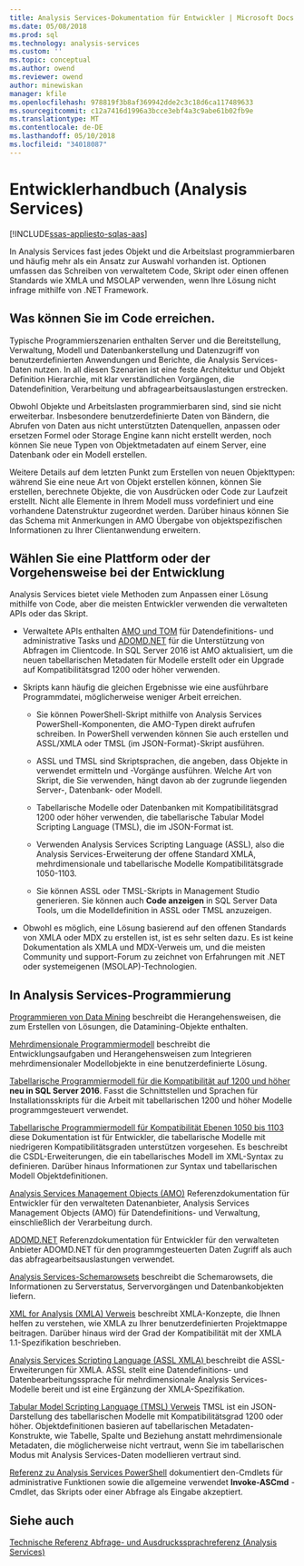 ```yaml
---
title: Analysis Services-Dokumentation für Entwickler | Microsoft Docs
ms.date: 05/08/2018
ms.prod: sql
ms.technology: analysis-services
ms.custom: ''
ms.topic: conceptual
ms.author: owend
ms.reviewer: owend
author: minewiskan
manager: kfile
ms.openlocfilehash: 978819f3b8af369942dde2c3c18d6ca117489633
ms.sourcegitcommit: c12a7416d1996a3bcce3ebf4a3c9abe61b02fb9e
ms.translationtype: MT
ms.contentlocale: de-DE
ms.lasthandoff: 05/10/2018
ms.locfileid: "34018087"
---
```

# <a name="analysis-services-developer-documentation"></a>Entwicklerhandbuch (Analysis Services)
[!INCLUDE[ssas-appliesto-sqlas-aas](../includes/ssas-appliesto-sqlas-aas.md)]

In Analysis Services fast jedes Objekt und die Arbeitslast programmierbaren und häufig mehr als ein Ansatz zur Auswahl vorhanden ist.  Optionen umfassen das Schreiben von verwaltetem Code, Skript oder einen offenen Standards wie XMLA und MSOLAP verwenden, wenn Ihre Lösung nicht infrage mithilfe von .NET Framework.

## <a name="what-you-can-accomplish-in-code"></a>Was können Sie im Code erreichen.
Typische Programmierszenarien enthalten Server und die Bereitstellung, Verwaltung, Modell und Datenbankerstellung und Datenzugriff von benutzerdefinierten Anwendungen und Berichte, die Analysis Services-Daten nutzen. In all diesen Szenarien ist eine feste Architektur und Objekt Definition Hierarchie, mit klar verständlichen Vorgängen, die Datendefinition, Verarbeitung und abfragearbeitsauslastungen erstrecken.

Obwohl Objekte und Arbeitslasten programmierbaren sind, sind sie nicht erweiterbar. Insbesondere benutzerdefinierte Daten von Bändern, die Abrufen von Daten aus nicht unterstützten Datenquellen, anpassen oder ersetzen Formel oder Storage Engine kann nicht erstellt werden, noch können Sie neue Typen von Objektmetadaten auf einem Server, eine Datenbank oder ein Modell erstellen.

Weitere Details auf dem letzten Punkt zum Erstellen von neuen Objekttypen: während Sie eine neue Art von Objekt erstellen können, können Sie erstellen, berechnete Objekte, die von Ausdrücken oder Code zur Laufzeit erstellt. Nicht alle Elemente in Ihrem Modell muss vordefiniert und eine vorhandene Datenstruktur zugeordnet werden. Darüber hinaus können Sie das Schema mit Anmerkungen in AMO Übergabe von objektspezifischen Informationen zu Ihrer Clientanwendung erweitern.

## <a name="choose-a-platform-or-approach-to-development"></a>Wählen Sie eine Plattform oder der Vorgehensweise bei der Entwicklung
Analysis Services bietet viele Methoden zum Anpassen einer Lösung mithilfe von Code, aber die meisten Entwickler verwenden die verwalteten APIs oder das Skript.

- Verwaltete APIs enthalten [AMO und TOM](http://msdn.microsoft.com/library/mt436122.aspx) für Datendefinitions- und administrative Tasks und [ADOMD.NET](http://msdn.microsoft.com/library/mt465769.aspx) für die Unterstützung von Abfragen im Clientcode. In SQL Server 2016 ist AMO aktualisiert, um die neuen tabellarischen Metadaten für Modelle erstellt oder ein Upgrade auf Kompatibilitätsgrad 1200 oder höher verwenden.

- Skripts kann häufig die gleichen Ergebnisse wie eine ausführbare Programmdatei, möglicherweise weniger Arbeit erreichen.

  - Sie können PowerShell-Skript mithilfe von Analysis Services PowerShell-Komponenten, die AMO-Typen direkt aufrufen schreiben. In PowerShell verwenden können Sie auch erstellen und ASSL/XMLA oder TMSL (im JSON-Format)-Skript ausführen.

  - ASSL und TMSL sind Skriptsprachen, die angeben, dass Objekte in verwendet ermitteln und -Vorgänge ausführen. Welche Art von Skript, die Sie verwenden, hängt davon ab der zugrunde liegenden Server-, Datenbank- oder Modell.

  - Tabellarische Modelle oder Datenbanken mit Kompatibilitätsgrad 1200 oder höher verwenden, die tabellarische Tabular Model Scripting Language (TMSL), die im JSON-Format ist.

  - Verwenden Analysis Services Scripting Language (ASSL), also die Analysis Services-Erweiterung der offene Standard XMLA, mehrdimensionale und tabellarische Modelle Kompatibilitätsgrade 1050-1103.

  - Sie können ASSL oder TMSL-Skripts in Management Studio generieren. Sie können auch **Code anzeigen** in SQL Server Data Tools, um die Modelldefinition in ASSL oder TMSL anzuzeigen.

- Obwohl es möglich, eine Lösung basierend auf den offenen Standards von XMLA oder MDX zu erstellen ist, ist es sehr selten dazu. Es ist keine Dokumentation als XMLA und MDX-Verweis um, und die meisten Community und support-Forum zu zeichnet von Erfahrungen mit .NET oder systemeigenen (MSOLAP)-Technologien.

## <a name="programming-in-analysis-services"></a>In Analysis Services-Programmierung
[Programmieren von Data Mining](../analysis-services/data-mining-programming.md) beschreibt die Herangehensweisen, die zum Erstellen von Lösungen, die Datamining-Objekte enthalten.

[Mehrdimensionale Programmiermodell](../analysis-services/multidimensional-models/multidimensional-model-programming.md) beschreibt die Entwicklungsaufgaben und Herangehensweisen zum Integrieren mehrdimensionaler Modellobjekte in eine benutzerdefinierte Lösung.

[Tabellarische Programmiermodell für die Kompatibilität auf 1200 und höher](../analysis-services/tabular-model-programming-compatibility-level-1200/tabular-model-programming-for-compatibility-level-1200.md)
**neu in SQL Server 2016**.  Fasst die Schnittstellen und Sprachen für Installationsskripts für die Arbeit mit tabellarischen 1200 und höher Modelle programmgesteuert verwendet.

[Tabellarische Programmiermodell für Kompatibilität Ebenen 1050 bis 1103](../analysis-services/tabular-model-programming-compatibility-levels-1050-1103/tabular-model-programming-for-compatibility-levels-1050-through-1103.md) diese Dokumentation ist für Entwickler, die tabellarische Modelle mit niedrigeren Kompatibilitätsgraden unterstützen vorgesehen. Es beschreibt die CSDL-Erweiterungen, die ein tabellarisches Modell im XML-Syntax zu definieren. Darüber hinaus Informationen zur Syntax und tabellarischen Modell Objektdefinitionen.

[Analysis Services Management Objects (AMO)](https://msdn.microsoft.com/library/mt436122.aspx) Referenzdokumentation für Entwickler für den verwalteten Datenanbieter, Analysis Services Management Objects (AMO) für Datendefinitions- und Verwaltung, einschließlich der Verarbeitung durch.

[ADOMD.NET](http://msdn.microsoft.com/library/mt465769.aspx) Referenzdokumentation für Entwickler für den verwalteten Anbieter ADOMD.NET für den programmgesteuerten Daten Zugriff als auch das abfragearbeitsauslastungen verwendet.

[Analysis Services-Schemarowsets](../analysis-services/schema-rowsets/analysis-services-schema-rowsets.md) beschreibt die Schemarowsets, die Informationen zu Serverstatus, Servervorgängen und Datenbankobjekten liefern.

[XML for Analysis &#40;XMLA&#41; Verweis](../analysis-services/xmla/xml-for-analysis-xmla-reference.md) beschreibt XMLA-Konzepte, die Ihnen helfen zu verstehen, wie XMLA zu Ihrer benutzerdefinierten Projektmappe beitragen. Darüber hinaus wird der Grad der Kompatibilität mit der XMLA 1.1-Spezifikation beschrieben.

[Analysis Services Scripting Language &#40;ASSL XMLA&#41; ](../analysis-services/scripting/analysis-services-scripting-language-assl-for-xmla.md) beschreibt die ASSL-Erweiterungen für XMLA. ASSL stellt eine Datendefinitions- und Datenbearbeitungssprache für mehrdimensionale Analysis Services-Modelle bereit und ist eine Ergänzung der XMLA-Spezifikation.

[Tabular Model Scripting Language &#40;TMSL&#41; Verweis](../analysis-services/tabular-model-scripting-language-tmsl-reference.md) TMSL ist ein JSON-Darstellung des tabellarischen Modelle mit Kompatibilitätsgrad 1200 oder höher. Objektdefinitionen basieren auf tabellarischen Metadaten-Konstrukte, wie Tabelle, Spalte und Beziehung anstatt mehrdimensionale Metadaten, die möglicherweise nicht vertraut, wenn Sie im tabellarischen Modus mit Analysis Services-Daten modellieren vertraut sind.

[Referenz zu Analysis Services PowerShell](../analysis-services/powershell/analysis-services-powershell-reference.md) dokumentiert den-Cmdlets für administrative Funktionen sowie die allgemeine verwendet **Invoke-ASCmd** -Cmdlet, das Skripts oder einer Abfrage als Eingabe akzeptiert.

## <a name="see-also"></a>Siehe auch
[Technische Referenz ](../analysis-services/powershell/technical-reference-ssas.md) 
 [Abfrage- und Ausdruckssprachreferenz &#40;Analysis Services&#41;](http://msdn.microsoft.com/library/gg492188.aspx)
